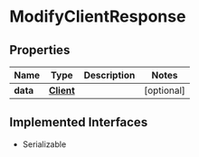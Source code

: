 

# ModifyClientResponse


## Properties

Name | Type | Description | Notes
------------ | ------------- | ------------- | -------------
**data** | [**Client**](Client.md) |  |  [optional]


## Implemented Interfaces

* Serializable


